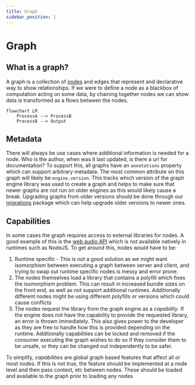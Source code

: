 ```yaml
---
title: Graph
sidebar_position: 1
---
```


# Graph

## What is a graph?

A graph is a collection of [nodes](./nodes.md) and edges that represent and declarative way to show relationships. If we were to define a node as a blackbox of computation acting on some data, by chaining together nodes we can show data is transformed as a flows between the nodes.

```mermaid
flowchart LR
    ProcessA --> ProcessB
    ProcessB --> Output
```

## Metadata

There will always be use cases where additional information is needed for a node. Who is the author, when was it last updated, is there a url for documentation? To support this, all graphs have an `annotations` property which can support arbitrary metadata. The most common attribute on this graph will likely be `engine.version`. This tracks which version of the graph engine library was used to create a graph and helps to make sure that newer graphs are not run on older engines as this would likely cause a break. Upgrading graphs from older versions should be done through our [migrations](https://www.npmjs.com/package/@tokens-studio/graph-engine-migration) package which can help upgrade older versions to newer ones.


## Capabilities

In some cases the graph requires access to external libraries for nodes. A good example of this is the [web audio API](https://developer.mozilla.org/en-US/docs/Web/API/Web_Audio_API) which is not available natively in runtimes such as NodeJS. To get around this, nodes would have to be:

1. Runtime specific - This is not a good solution as we might want isomorphism between executing a graph between server and client, and trying to swap out runtime specific nodes is messy and error prone.
2. The nodes themselves load a library that contains a polyfill which fixes the isomorphism problem. This can result in increased bundle sizes on the front end, as well as not support additional runtimes. Additionally different nodes might be using different polyfills or versions which could cause conflicts 
3. The nodes request the library from the graph engine as a *capability*. If the engine does not have the capability to provide the requested library, an error is thrown immediately. This also gives power to the developer as they are free to handle how this is provided depending on the runtime. Additionally capabilities can be locked and removed if the consumer executing the graph wishes to do so if they consider them to be unsafe, or they can be changed out independently to be safer.

To simplify, *capabilities* are global graph based features that affect all or most nodes. If this is not true, the feature should be implemented at a node level and then pass context, etc between nodes. These should be loaded and available to the graph prior to loading any nodes